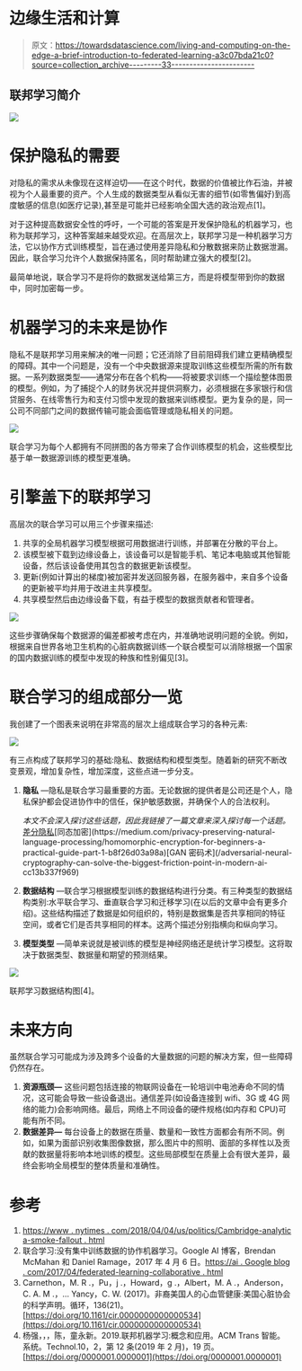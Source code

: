 # 边缘生活和计算

> 原文：<https://towardsdatascience.com/living-and-computing-on-the-edge-a-brief-introduction-to-federated-learning-a3c07bda21c0?source=collection_archive---------33----------------------->

## 联邦学习简介

![](img/52b2251df4ca260b88d74396d07eebba.png)

# 保护隐私的需要

对隐私的需求从未像现在这样迫切——在这个时代，数据的价值被比作石油，并被视为个人最重要的资产。个人生成的数据类型从看似无害的细节(如零售偏好)到高度敏感的信息(如医疗记录),甚至是可能并已经影响全国大选的政治观点[1]。

对于这种提高数据安全性的呼吁，一个可能的答案是开发保护隐私的机器学习，也称为联邦学习，这种答案越来越受欢迎。在高层次上，联邦学习是一种机器学习方法，它以协作方式训练模型，旨在通过使用差异隐私和分散数据来防止数据泄漏。因此，联合学习允许个人数据保持匿名，同时帮助建立强大的模型[2]。

最简单地说，联合学习不是将你的数据发送给第三方，而是将模型带到你的数据中，同时加密每一步。

# 机器学习的未来是协作

隐私不是联邦学习用来解决的唯一问题；它还消除了目前阻碍我们建立更精确模型的障碍。其中一个问题是，没有一个中央数据源来提取训练这些模型所需的所有数据。一系列数据类型——通常分布在各个机构——将被要求训练一个描绘整体图景的模型。例如，为了捕捉个人的财务状况并提供洞察力，必须根据在多家银行和信贷服务、在线零售行为和支付习惯中发现的数据来训练模型。更为复杂的是，同一公司不同部门之间的数据传输可能会面临管理或隐私相关的问题。

![](img/be9e0179a85632c6489c7c4ccf0e2545.png)

联合学习为每个人都拥有不同拼图的各方带来了合作训练模型的机会，这些模型比基于单一数据源训练的模型更准确。

# **引擎盖下的联邦学习**

高层次的联合学习可以用三个步骤来描述:

1.  共享的全局机器学习模型根据可用数据进行训练，并部署在分散的平台上。
2.  该模型被下载到边缘设备上，该设备可以是智能手机、笔记本电脑或其他智能设备，然后该设备使用其包含的数据更新该模型。
3.  更新(例如计算出的梯度)被加密并发送回服务器，在服务器中，来自多个设备的更新被平均并用于改进主共享模型。
4.  共享模型然后由边缘设备下载，有益于模型的数据贡献者和管理者。

![](img/3ec990defa1b12d072158fdc2ab5d186.png)

这些步骤确保每个数据源的偏差都被考虑在内，并准确地说明问题的全貌。例如，根据来自世界各地卫生机构的心脏病数据训练一个联合模型可以消除根据一个国家的国内数据训练的模型中发现的种族和性别偏见[3]。

# **联合学习的组成部分一览**

我创建了一个图表来说明在非常高的层次上组成联合学习的各种元素:

![](img/0733f2df2996e154351c4f88812e53b7.png)

有三点构成了联邦学习的基础:隐私、数据结构和模型类型。随着新的研究不断改变景观，增加复杂性，增加深度，这些点进一步分支。

1.  **隐私** —隐私是联合学习最重要的方面。无论数据的提供者是公司还是个人，隐私保护都会促进协作中的信任，保护敏感数据，并确保个人的合法权利。

    *本文不会深入探讨这些话题，因此我链接了一篇文章来深入探讨每一个话题。* [差分隐私](https://medium.com/@thegeekjournal/what-is-differential-privacy-38cb90aa0824?)[同态加密](https://medium.com/privacy-preserving-natural-language-processing/homomorphic-encryption-for-beginners-a-practical-guide-part-1-b8f26d03a98a)[GAN 密码术](/adversarial-neural-cryptography-can-solve-the-biggest-friction-point-in-modern-ai-cc13b337f969)
2.  **数据结构** —联合学习根据模型训练的数据结构进行分类。有三种类型的数据结构类别:水平联合学习、垂直联合学习和迁移学习(在以后的文章中会有更多介绍)。这些结构描述了数据是如何组织的，特别是数据集是否共享相同的特征空间，或者它们是否共享相同的样本。这两个描述分别指横向和纵向学习。
3.  **模型类型** —简单来说就是被训练的模型是神经网络还是统计学习模型。这将取决于数据类型、数据量和期望的预测结果。

![](img/c469b2ff2dc059f60436bf4e6fbd2a81.png)

联邦学习数据结构图[4]。

# 未来方向

虽然联合学习可能成为涉及跨多个设备的大量数据的问题的解决方案，但一些障碍仍然存在。

1.  **资源瓶颈—** 这些问题包括连接的物联网设备在一轮培训中电池寿命不同的情况，这可能会导致一些设备退出。通信差异(如设备连接到 wifi、3G 或 4G 网络的能力)会影响网络。最后，网络上不同设备的硬件规格(如内存和 CPU)可能有所不同。
2.  **数据差异—** 每台设备上的数据在质量、数量和一致性方面都会有所不同。例如，如果为面部识别收集图像数据，那么图片中的照明、面部的多样性以及贡献的数据量将影响本地训练的模型。这些局部模型在质量上会有很大差异，最终会影响全局模型的整体质量和准确性。

# 参考

1.  [https://www . nytimes . com/2018/04/04/us/politics/Cambridge-analytic a-smoke-fallout . html](https://www.nytimes.com/2018/04/04/us/politics/cambridge-analytica-scandal-fallout.html)
2.  联合学习:没有集中训练数据的协作机器学习。Google AI 博客，Brendan McMahan 和 Daniel Ramage，2017 年 4 月 6 日。[https://ai . Google blog . com/2017/04/federated-learning-collaborative . html](https://ai.googleblog.com/2017/04/federated-learning-collaborative.html)
3.  Carnethon，M. R .，Pu，j .，Howard，g .，Albert，M. A .，Anderson，C. A. M .，… Yancy，C. W. (2017)。非裔美国人的心血管健康:美国心脏协会的科学声明。循环，136(21)。[https://doi.org/10.1161/cir.0000000000000534](https://doi.org/10.1161/cir.0000000000000534)
4.  杨强，，，陈，童永新。2019.联邦机器学习:概念和应用。ACM Trans 智能。系统。Technol.10，2，第 12 条(2019 年 2 月)，19 页。[https://doi.org/0000001.0000001](https://doi.org/0000001.0000001)